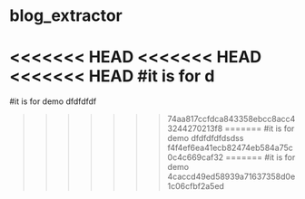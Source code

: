 
# blog_extractor
<<<<<<< HEAD
<<<<<<< HEAD
<<<<<<< HEAD
#it is for d
=======
#it is for demo dfdfdfdf
>>>>>>> 74aa817ccfdca843358ebcc8acc43244270213f8
=======
#it is for demo dfdfdfdfdsdss
>>>>>>> f4f4ef6ea41ecb82474eb584a75c0c4c669caf32
=======
#it is for demo 
>>>>>>> 4caccd49ed58939a71637358d0e1c06cfbf2a5ed

